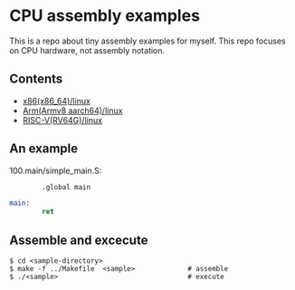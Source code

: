 
CPU assembly examples
=====================

This is a repo about tiny assembly examples for myself.
This repo focuses on CPU hardware, not assembly notation.


## Contents

* [x86(x86_64)/linux](x86/linux)
* [Arm(Armv8 aarch64)/linux](arm/linux)
* [RISC-V(RV64G)/linux](riscv/linux)


## An example

100.main/simple_main.S:

```asm
        .global main

main:
        ret
```


## Assemble and excecute

```
$ cd <sample-directory>
$ make -f ../Makefile  <sample>             # assemble
$ ./<sample>                                # execute
```
